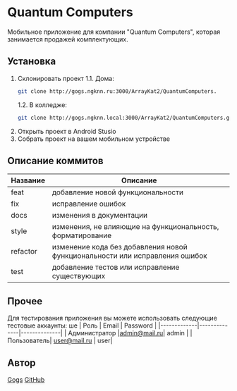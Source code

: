 # Quantum Computers

Мобильное приложение для компании "Quantum Computers", которая занимается продажей комплектующих.

## Установка
1. Склонировать проект
   1.1. Дома:
    ```bash
    git clone http://gogs.ngknn.ru:3000/ArrayKat2/QuantumComputers.
    ```
   1.2. В колледже:
   ```bash
   git clone http://gogs.ngknn.local:3000/ArrayKat2/QuantumComputers.git
   ```
2. Открыть проект в Android Stusio
3. Собрать проект на вашем мобильном устройстве

## Описание коммитов
| Название | Описание |
|-------------|--------------|
| feat  | добавление новой функциональности     |
| fix    | исправление ошибок |
| docs  | изменения в документации |
| style    | изменения, не влияющие на функциональность, форматирование |
| refactor  | изменение кода без добавления новой функциональности или исправления ошибок |
| test  | добавление тестов или исправление существующих|

## Прочее
Для тестирования приложения вы можете использовать следующие тестовые аккаунты:  ше 
| Роль | Email | Password |
|-------------|--------------|--------------|
| Администратор |admin@mail.ru| admin |
| Пользователь| user@mail.ru | user|
## Автор
[Gogs](http://gogs.ngknn.ru:3000/ArrayKat2)
[GitHub](https://github.com/ArrayKat)
